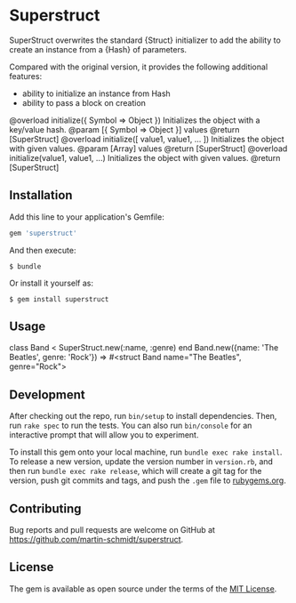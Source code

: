 # Superstruct

SuperStruct overwrites the standard {Struct} initializer to add the ability to
create an instance from a {Hash} of parameters.

Compared with the original version, it provides the following additional
features:
  * ability to initialize an instance from Hash
  * ability to pass a block on creation

  @overload initialize({ Symbol => Object })
    Initializes the object with a key/value hash.
    @param [{ Symbol => Object }] values
    @return [SuperStruct]
  @overload initialize([ value1, value1, ... ])
    Initializes the object with given values.
    @param [Array] values
    @return [SuperStruct]
  @overload initialize(value1, value1, ...)
    Initializes the object with given values.
    @return [SuperStruct]

## Installation

Add this line to your application's Gemfile:

```ruby
gem 'superstruct'
```

And then execute:

    $ bundle

Or install it yourself as:

    $ gem install superstruct

## Usage

  class Band < SuperStruct.new(:name, :genre)
  end
  Band.new({name: 'The Beatles', genre: 'Rock'})
  => #<struct Band name="The Beatles", genre="Rock">


## Development

After checking out the repo, run `bin/setup` to install dependencies. Then, run `rake spec` to run the tests. You can also run `bin/console` for an interactive prompt that will allow you to experiment.

To install this gem onto your local machine, run `bundle exec rake install`. To release a new version, update the version number in `version.rb`, and then run `bundle exec rake release`, which will create a git tag for the version, push git commits and tags, and push the `.gem` file to [rubygems.org](https://rubygems.org).

## Contributing

Bug reports and pull requests are welcome on GitHub at
https://github.com/martin-schmidt/superstruct.

## License

The gem is available as open source under the terms of the [MIT License](http://opensource.org/licenses/MIT).

